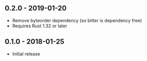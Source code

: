 ## 0.2.0 - 2019-01-20

- Remove byteorder dependency (so bitter is dependency free)
- Requires Rust 1.32 or later

## 0.1.0 - 2018-01-25

* Initial release
